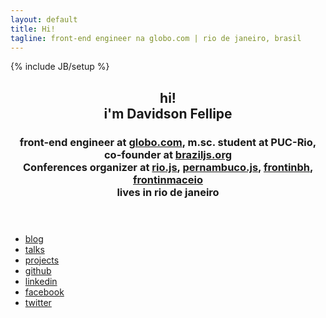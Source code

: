 ```yaml
---
layout: default
title: Hi!
tagline: front-end engineer na globo.com | rio de janeiro, brasil
---
```

{% include JB/setup %}
<header class="aboutme">
    <h2 class="name">
        <span class="hi">hi!</span><br>
        i'm Davidson Fellipe
    </h2>
    <h3 class="job">
        front-end engineer at <a href="http://opensource.globo.com">globo.com</a>,
        m.sc. student at PUC-Rio,
        co-founder at <a href="http://braziljs.org">braziljs.org</a>
        <br>
        Conferences organizer at <a href="http://riojs.org">rio.js</a>,
                <a href="http://pernambucojs.com">pernambuco.js</a>,
                <a href="http://frontinbh.com.br">frontinbh</a>,
                <a href="http://frontinmaceio.com.br">frontinmaceio</a>
        <br>
        lives in rio de janeiro
    </h3>
</header>

<ul class="button-list">
    <li class="button-list-item">
        <a href="{{ BASE_PATH }}blog/" class="button icon-rss">blog</a>
    </li>
    <li class="button-list-item">
        <a href="{{ BASE_PATH }}talks/" class="button icon-bullhorn">
            <span class="label">talks</span>
        </a>
    </li>
    <li class="button-list-item">
        <a href="{{ BASE_PATH }}projects/" class="button icon-bullhorn">
            <span class="label">projects</span>
        </a>
    </li>
    <li class="button-list-item">
        <a href="https://github.com/davidsonfellipe" class="button icon-github">
            <span class="label">github</span>
        </a>
    </li>
    <li class="button-list-item">
        <a href="http://www.linkedin.com/in/fellipe" class="button icon-linkedin-sign">
            <span class="label">linkedin</span>
        </a>
    </li>
    <li class="button-list-item">
        <a href="https://www.facebook.com/fellipe" class="button icon-facebook-sign">
            <span class="label">facebook</span>
        </a>
    </li>
    <li class="button-list-item">
        <a href="https://twitter.com/davidsonfellipe" class="button icon-twitter-sign">
            <span class="label">twitter</span>
        </a>
    </li>
</ul>